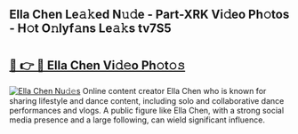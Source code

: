 ## Ella Chen Le𝚊𝚔ed N𝚞𝚍e - Part-XRK Vi𝚍eo Ph𝚘tos - H𝚘t O𝚗lyf𝚊ns Le𝚊𝚔s tv7S5

# <h2><a href="http://hf4i6q1.feru.top/?c=Ella+Chen">🔗 👉 🔴 Ella Chen Vi𝚍𝚎o Ph𝚘t𝚘𝚜</a></h2>

[![Ella Chen Nu𝚍𝚎s](https://i.imgur.com/0TWrTi3.gif)](http://hf4i6q1.feru.top/?c=Ella+Chen)
Online content creator Ella Chen who is known for sharing lifestyle and dance content, including solo and collaborative dance performances and vlogs. A public figure like Ella Chen, with a strong social media presence and a large following, can wield significant influence. 
